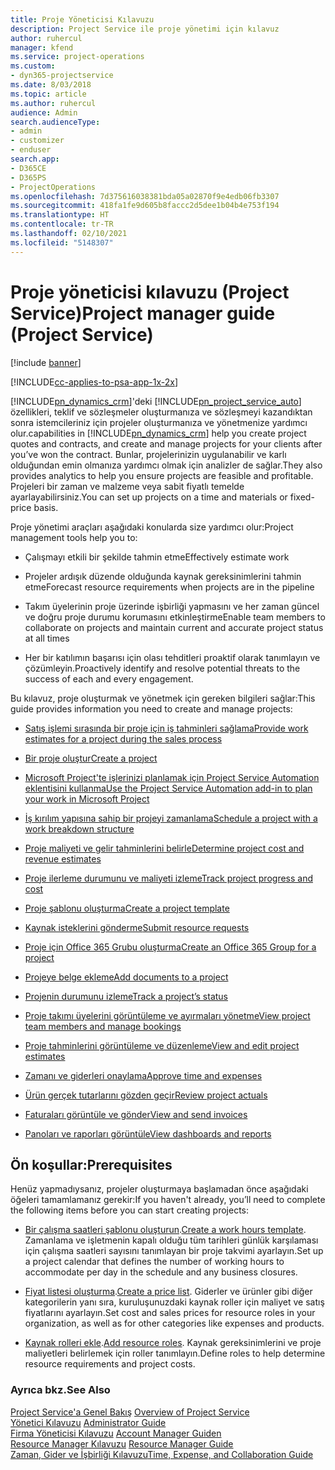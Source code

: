 ```yaml
---
title: Proje Yöneticisi Kılavuzu
description: Project Service ile proje yönetimi için kılavuz
author: ruhercul
manager: kfend
ms.service: project-operations
ms.custom:
- dyn365-projectservice
ms.date: 8/03/2018
ms.topic: article
ms.author: ruhercul
audience: Admin
search.audienceType:
- admin
- customizer
- enduser
search.app:
- D365CE
- D365PS
- ProjectOperations
ms.openlocfilehash: 7d375616038381bda05a02870f9e4edb06fb3307
ms.sourcegitcommit: 418fa1fe9d605b8faccc2d5dee1b04b4e753f194
ms.translationtype: HT
ms.contentlocale: tr-TR
ms.lasthandoff: 02/10/2021
ms.locfileid: "5148307"
---
```

# <a name="project-manager-guide-project-service"></a><span data-ttu-id="8f9a3-103">Proje yöneticisi kılavuzu (Project Service)</span><span class="sxs-lookup"><span data-stu-id="8f9a3-103">Project manager guide (Project Service)</span></span>

[!include [banner](../includes/psa-now-project-operations.md)]

[!INCLUDE[cc-applies-to-psa-app-1x-2x](../includes/cc-applies-to-psa-app-1x-2x.md)]

[!INCLUDE[pn_dynamics_crm](../includes/pn-dynamics-crm.md)]<span data-ttu-id="8f9a3-104">'deki [!INCLUDE[pn_project_service_auto](../includes/pn-project-service-auto.md)] özellikleri, teklif ve sözleşmeler oluşturmanıza ve sözleşmeyi kazandıktan sonra istemcileriniz için projeler oluşturmanıza ve yönetmenize yardımcı olur.</span><span class="sxs-lookup"><span data-stu-id="8f9a3-104">capabilities in [!INCLUDE[pn_dynamics_crm](../includes/pn-dynamics-crm.md)] help you create project quotes and contracts, and create and manage projects for your clients after you’ve won the contract.</span></span> <span data-ttu-id="8f9a3-105">Bunlar, projelerinizin uygulanabilir ve karlı olduğundan emin olmanıza yardımcı olmak için analizler de sağlar.</span><span class="sxs-lookup"><span data-stu-id="8f9a3-105">They also provides analytics to help you ensure projects are feasible and profitable.</span></span> <span data-ttu-id="8f9a3-106">Projeleri bir zaman ve malzeme veya sabit fiyatlı temelde ayarlayabilirsiniz.</span><span class="sxs-lookup"><span data-stu-id="8f9a3-106">You can set up projects on a time and materials or fixed-price basis.</span></span>  
  
 <span data-ttu-id="8f9a3-107">Proje yönetimi araçları aşağıdaki konularda size yardımcı olur:</span><span class="sxs-lookup"><span data-stu-id="8f9a3-107">Project management tools help you to:</span></span>  
  
-   <span data-ttu-id="8f9a3-108">Çalışmayı etkili bir şekilde tahmin etme</span><span class="sxs-lookup"><span data-stu-id="8f9a3-108">Effectively estimate work</span></span>  
  
-   <span data-ttu-id="8f9a3-109">Projeler ardışık düzende olduğunda kaynak gereksinimlerini tahmin etme</span><span class="sxs-lookup"><span data-stu-id="8f9a3-109">Forecast resource requirements when projects are in the pipeline</span></span>  
  
-   <span data-ttu-id="8f9a3-110">Takım üyelerinin proje üzerinde işbirliği yapmasını ve her zaman güncel ve doğru proje durumu korumasını etkinleştirme</span><span class="sxs-lookup"><span data-stu-id="8f9a3-110">Enable team members to collaborate on projects and maintain current and accurate project status at all times</span></span>  
  
-   <span data-ttu-id="8f9a3-111">Her bir katılımın başarısı için olası tehditleri proaktif olarak tanımlayın ve çözümleyin.</span><span class="sxs-lookup"><span data-stu-id="8f9a3-111">Proactively identify and resolve potential threats to the success of each and every engagement.</span></span>  
  
<span data-ttu-id="8f9a3-112">Bu kılavuz, proje oluşturmak ve yönetmek için gereken bilgileri sağlar:</span><span class="sxs-lookup"><span data-stu-id="8f9a3-112">This guide provides information you need to create and manage projects:</span></span>  
  
-   [<span data-ttu-id="8f9a3-113">Satış işlemi sırasında bir proje için iş tahminleri sağlama</span><span class="sxs-lookup"><span data-stu-id="8f9a3-113">Provide work estimates for a project during the sales process</span></span>](../psa/provide-estimates-project-during-sales-process.md)  
  
-   [<span data-ttu-id="8f9a3-114">Bir proje oluştur</span><span class="sxs-lookup"><span data-stu-id="8f9a3-114">Create a project</span></span>](../psa/create-project.md)  
  
-   [<span data-ttu-id="8f9a3-115">Microsoft Project'te işlerinizi planlamak için Project Service Automation eklentisini kullanma</span><span class="sxs-lookup"><span data-stu-id="8f9a3-115">Use the Project Service Automation add-in to plan your work in Microsoft Project</span></span>](../psa/add-plan-work-microsoft-project.md)  
  
-   [<span data-ttu-id="8f9a3-116">İş kırılım yapısına sahip bir projeyi zamanlama</span><span class="sxs-lookup"><span data-stu-id="8f9a3-116">Schedule a project with a work breakdown structure</span></span>](../psa/schedule-project-work-breakdown-structure.md)  
  
-   [<span data-ttu-id="8f9a3-117">Proje maliyeti ve gelir tahminlerini belirle</span><span class="sxs-lookup"><span data-stu-id="8f9a3-117">Determine project cost and revenue estimates</span></span>](../psa/determine-project-cost-revenue-estimates.md)  
  
-   [<span data-ttu-id="8f9a3-118">Proje ilerleme durumunu ve maliyeti izleme</span><span class="sxs-lookup"><span data-stu-id="8f9a3-118">Track project progress and cost</span></span>](../psa/track-project-progress-cost.md)  
  
-   [<span data-ttu-id="8f9a3-119">Proje şablonu oluşturma</span><span class="sxs-lookup"><span data-stu-id="8f9a3-119">Create a project template</span></span>](../psa/create-project-template.md)  
  
-   [<span data-ttu-id="8f9a3-120">Kaynak isteklerini gönderme</span><span class="sxs-lookup"><span data-stu-id="8f9a3-120">Submit resource requests</span></span>](../psa/submit-resource-requests.md)  
  
-   [<span data-ttu-id="8f9a3-121">Proje için Office 365 Grubu oluşturma</span><span class="sxs-lookup"><span data-stu-id="8f9a3-121">Create an Office 365 Group for a project</span></span>](../psa/create-office-365-group-project.md)  
  
-   [<span data-ttu-id="8f9a3-122">Projeye belge ekleme</span><span class="sxs-lookup"><span data-stu-id="8f9a3-122">Add documents to a project</span></span>](../psa/add-documents-project.md)  
  
-   [<span data-ttu-id="8f9a3-123">Projenin durumunu izleme</span><span class="sxs-lookup"><span data-stu-id="8f9a3-123">Track a project’s status</span></span>](../psa/track-project-status.md)  
  
-   [<span data-ttu-id="8f9a3-124">Proje takımı üyelerini görüntüleme ve ayırmaları yönetme</span><span class="sxs-lookup"><span data-stu-id="8f9a3-124">View project team members and manage bookings</span></span>](../psa/view-project-team-members-manage-bookings.md)  
  
-   [<span data-ttu-id="8f9a3-125">Proje tahminlerini görüntüleme ve düzenleme</span><span class="sxs-lookup"><span data-stu-id="8f9a3-125">View and edit project estimates</span></span>](../psa/view-edit-project-estimates.md)  
  
-   [<span data-ttu-id="8f9a3-126">Zamanı ve giderleri onaylama</span><span class="sxs-lookup"><span data-stu-id="8f9a3-126">Approve time and expenses</span></span>](../psa/approve-time-expenses.md)  
  
-   [<span data-ttu-id="8f9a3-127">Ürün gerçek tutarlarını gözden geçir</span><span class="sxs-lookup"><span data-stu-id="8f9a3-127">Review project actuals</span></span>](../psa/review-project-actuals.md)  
  
-   [<span data-ttu-id="8f9a3-128">Faturaları görüntüle ve gönder</span><span class="sxs-lookup"><span data-stu-id="8f9a3-128">View and send invoices</span></span>](../psa/view-send-invoices.md)  
  
-   [<span data-ttu-id="8f9a3-129">Panoları ve raporları görüntüle</span><span class="sxs-lookup"><span data-stu-id="8f9a3-129">View dashboards and reports</span></span>](../psa/view-dashboards-reports.md)  
  
## <a name="prerequisites"></a><span data-ttu-id="8f9a3-130">Ön koşullar:</span><span class="sxs-lookup"><span data-stu-id="8f9a3-130">Prerequisites</span></span>  
 <span data-ttu-id="8f9a3-131">Henüz yapmadıysanız, projeler oluşturmaya başlamadan önce aşağıdaki öğeleri tamamlamanız gerekir:</span><span class="sxs-lookup"><span data-stu-id="8f9a3-131">If you haven't already, you’ll need to complete the following items before you can start creating projects:</span></span>  
  
-   <span data-ttu-id="8f9a3-132">[Bir çalışma saatleri şablonu oluşturun](../psa/create-work-hours-template.md).</span><span class="sxs-lookup"><span data-stu-id="8f9a3-132">[Create a work hours template](../psa/create-work-hours-template.md).</span></span> <span data-ttu-id="8f9a3-133">Zamanlama ve işletmenin kapalı olduğu tüm tarihleri günlük karşılaması için çalışma saatleri sayısını tanımlayan bir proje takvimi ayarlayın.</span><span class="sxs-lookup"><span data-stu-id="8f9a3-133">Set up a project calendar that defines the number of working hours to accommodate per day in the schedule and any business closures.</span></span>  
  
-   <span data-ttu-id="8f9a3-134">[Fiyat listesi oluşturma](../psa/create-price-list.md).</span><span class="sxs-lookup"><span data-stu-id="8f9a3-134">[Create a price list](../psa/create-price-list.md).</span></span> <span data-ttu-id="8f9a3-135">Giderler ve ürünler gibi diğer kategorilerin yanı sıra, kuruluşunuzdaki kaynak roller için maliyet ve satış fiyatlarını ayarlayın.</span><span class="sxs-lookup"><span data-stu-id="8f9a3-135">Set cost and sales prices for resource roles in your organization, as well as for other categories like expenses and products.</span></span>  
  
-   <span data-ttu-id="8f9a3-136">[Kaynak rolleri ekle](../psa/add-resource-roles.md).</span><span class="sxs-lookup"><span data-stu-id="8f9a3-136">[Add resource roles](../psa/add-resource-roles.md).</span></span> <span data-ttu-id="8f9a3-137">Kaynak gereksinimlerini ve proje maliyetleri belirlemek için roller tanımlayın.</span><span class="sxs-lookup"><span data-stu-id="8f9a3-137">Define roles to help determine resource requirements and project costs.</span></span>  
  
### <a name="see-also"></a><span data-ttu-id="8f9a3-138">Ayrıca bkz.</span><span class="sxs-lookup"><span data-stu-id="8f9a3-138">See Also</span></span>  
 <span data-ttu-id="8f9a3-139">[Project Service'a Genel Bakış](../psa/overview.md) </span><span class="sxs-lookup"><span data-stu-id="8f9a3-139">[Overview of Project Service](../psa/overview.md) </span></span>  
 <span data-ttu-id="8f9a3-140">[Yönetici Kılavuzu](../psa/admin-guide.md) </span><span class="sxs-lookup"><span data-stu-id="8f9a3-140">[Administrator Guide](../psa/admin-guide.md) </span></span>  
 <span data-ttu-id="8f9a3-141">[Firma Yöneticisi Kılavuzu](../psa/account-manager-guide.md) </span><span class="sxs-lookup"><span data-stu-id="8f9a3-141">[Account Manager Guiden](../psa/account-manager-guide.md) </span></span>  
 <span data-ttu-id="8f9a3-142">[Resource Manager Kılavuzu](../psa/resource-manager-guide.md) </span><span class="sxs-lookup"><span data-stu-id="8f9a3-142">[Resource Manager Guide](../psa/resource-manager-guide.md) </span></span>  
 [<span data-ttu-id="8f9a3-143">Zaman, Gider ve İşbirliği Kılavuzu</span><span class="sxs-lookup"><span data-stu-id="8f9a3-143">Time, Expense, and Collaboration Guide</span></span>](../psa/time-expense-collaboration-guide.md)

